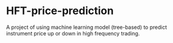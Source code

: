 # HFT-price-prediction
A project of using machine learning model (tree-based) to predict instrument price up or down in high frequency trading. 
